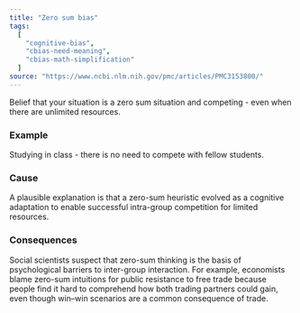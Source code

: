 ```yaml
---
title: "Zero sum bias"
tags:
  [
    "cognitive-bias",
    "cbias-need-meaning",
    "cbias-math-simplification"
  ]
source: "https://www.ncbi.nlm.nih.gov/pmc/articles/PMC3153800/"
---
```


Belief that your situation is a zero sum situation and competing - even when there are unlimited resources. 

### Example

Studying in class - there is no need to compete with fellow students.

### Cause

A plausible explanation is that a zero-sum heuristic evolved as a cognitive adaptation to enable successful intra-group competition for limited resources.

### Consequences

 Social scientists suspect that zero-sum thinking is the basis of psychological barriers to inter-group interaction.  For example, economists blame zero-sum intuitions for public resistance to free trade because people find it hard to comprehend how both trading partners could gain, even though win–win scenarios are a common consequence of trade.
